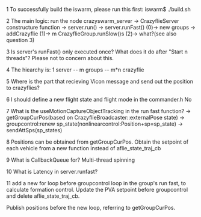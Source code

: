 1 To successfully build the iswarm, please run this first:
iswarm$ ./build.sh

2 The main logic:
run the node crazyswarm_server -> CrazyflieServer constructure function -> server.run()
-> server.runFast() 
(0)-> new groups -> addCrazyflie 
(1)-> m CrazyflieGroup.runSlow()s 
(2)-> what?(see also question 3)

3 Is server's runFast() only executed once? What does it do after "Start n threads"? Please not to concern about this.

4 The hiearchy is: 1 server -- m groups -- m*n crazyflie

5 Where is the part that recieving Vicon message and send out the position to crazyflies?

6 I should define a new flight state and flight mode in the commander.h No

7 What is the useMotionCaptureObjectTracking in the run fast function? -> getGroupCurPos(based on CrazyflieBroadcaster::externalPose state) -> groupcontrol:renew sp_state(nonlinearcontrol:Position+sp=sp_state) -> sendAttSps(sp_states)

8 Positions can be obtained from getGroupCurPos. Obtain the setpoint of each vehicle from a new function instead of aflie_state_traj_cb

9 What is CallbackQueue for? Multi-thread spinning

10 What is Latency in server.runfast?

11 add a new for loop before groupcontrol loop in the group's run fast, to calculate formation control.
Update the PVA setpoint before groupcontrol and delete aflie_state_traj_cb.

Publish positions before the new loop, referring to getGroupCurPos.
